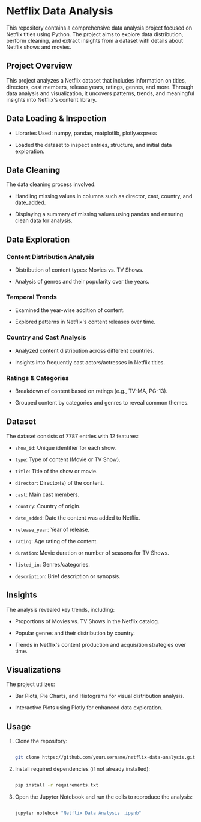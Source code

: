 # Netflix Data Analysis

This repository contains a comprehensive data analysis project focused on Netflix titles using Python. The project aims to explore data distribution, perform cleaning, and extract insights from a dataset with details about Netflix shows and movies.

## Project Overview

This project analyzes a Netflix dataset that includes information on titles, directors, cast members, release years, ratings, genres, and more. Through data analysis and visualization, it uncovers patterns, trends, and meaningful insights into Netflix's content library.

## Data Loading & Inspection

- Libraries Used: numpy, pandas, matplotlib, plotly.express

- Loaded the dataset to inspect entries, structure, and initial data exploration.

## Data Cleaning

The data cleaning process involved:

- Handling missing values in columns such as director, cast, country, and date_added.

- Displaying a summary of missing values using pandas and ensuring clean data for analysis.

## Data Exploration

### Content Distribution Analysis

- Distribution of content types: Movies vs. TV Shows.

- Analysis of genres and their popularity over the years.

### Temporal Trends

- Examined the year-wise addition of content.

- Explored patterns in Netflix's content releases over time.

### Country and Cast Analysis

- Analyzed content distribution across different countries.

- Insights into frequently cast actors/actresses in Netflix titles.

### Ratings & Categories

- Breakdown of content based on ratings (e.g., TV-MA, PG-13).

- Grouped content by categories and genres to reveal common themes.

## Dataset

The dataset consists of 7787 entries with 12 features:

- `show_id`: Unique identifier for each show.

- `type`: Type of content (Movie or TV Show).

- `title`: Title of the show or movie.

- `director`: Director(s) of the content.

- `cast`: Main cast members.

- `country`: Country of origin.

- `date_added`: Date the content was added to Netflix.

- `release_year`: Year of release.

- `rating`: Age rating of the content.

- `duration`: Movie duration or number of seasons for TV Shows.

- `listed_in`: Genres/categories.

- `description`: Brief description or synopsis.

## Insights

The analysis revealed key trends, including:

- Proportions of Movies vs. TV Shows in the Netflix catalog.

- Popular genres and their distribution by country.

- Trends in Netflix's content production and acquisition strategies over time.

## Visualizations

The project utilizes:

- Bar Plots, Pie Charts, and Histograms for visual distribution analysis.

- Interactive Plots using Plotly for enhanced data exploration.

## Usage

1. Clone the repository:

   ```bash

   git clone https://github.com/yourusername/netflix-data-analysis.git

   ```

2. Install required dependencies (if not already installed):

   ```bash

   pip install -r requirements.txt

   ```

3. Open the Jupyter Notebook and run the cells to reproduce the analysis:

   ```bash

   jupyter notebook "Netflix Data Analysis .ipynb"

   ```


